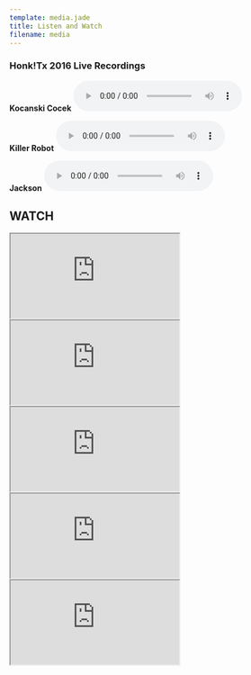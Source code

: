 ```yaml
---
template: media.jade
title: Listen and Watch
filename: media
---
```

### Honk!Tx 2016 Live Recordings

**Kocanski Cocek**
<audio src="honktx2016-kocanski.mp3" preload="auto" controls></audio>

**Killer Robot**
<audio src="honktx2016-killer.mp3" preload="auto" controls></audio>

**Jackson**
<audio src="honktx2016-jackson.mp3" preload="auto" controls></audio>

## WATCH

<iframe allowfullscreen src="https://www.youtube.com/embed/Hx5Bg0GY3ao"></iframe>

<iframe allowfullscreen src="https://www.youtube.com/embed/FLksiF9dHpk"></iframe>

<iframe allowfullscreen src="https://www.youtube.com/embed/pxtxDQQICQU"></iframe>

<iframe allowfullscreen src="https://www.youtube.com/embed/lEbAHvP3ez8"></iframe>

<iframe allowfullscreen src="https://www.youtube.com/embed/Z01PYRdqO-8"></iframe>
